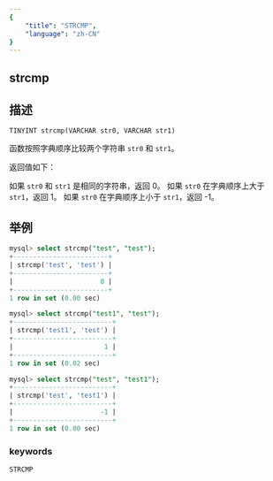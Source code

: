 ```yaml
---
{
    "title": "STRCMP",
    "language": "zh-CN"
}
---
```


<!-- 
Licensed to the Apache Software Foundation (ASF) under one
or more contributor license agreements.  See the NOTICE file
distributed with this work for additional information
regarding copyright ownership.  The ASF licenses this file
to you under the Apache License, Version 2.0 (the
"License"); you may not use this file except in compliance
with the License.  You may obtain a copy of the License at

  http://www.apache.org/licenses/LICENSE-2.0

Unless required by applicable law or agreed to in writing,
software distributed under the License is distributed on an
"AS IS" BASIS, WITHOUT WARRANTIES OR CONDITIONS OF ANY
KIND, either express or implied.  See the License for the
specific language governing permissions and limitations
under the License.
-->

## strcmp

## 描述

`TINYINT strcmp(VARCHAR str0, VARCHAR str1)`

函数按照字典顺序比较两个字符串 `str0` 和 `str1`。

返回值如下：

如果 `str0` 和 `str1` 是相同的字符串，返回 0。
如果 `str0` 在字典顺序上大于 `str1`，返回 1。
如果 `str0` 在字典顺序上小于 `str1`，返回 -1。

## 举例

```sql
mysql> select strcmp("test", "test");
+------------------------+
| strcmp('test', 'test') |
+------------------------+
|                      0 |
+------------------------+
1 row in set (0.00 sec)

mysql> select strcmp("test1", "test");
+-------------------------+
| strcmp('test1', 'test') |
+-------------------------+
|                       1 |
+-------------------------+
1 row in set (0.02 sec)

mysql> select strcmp("test", "test1");
+-------------------------+
| strcmp('test', 'test1') |
+-------------------------+
|                      -1 |
+-------------------------+
1 row in set (0.00 sec)
```

### keywords
    STRCMP
